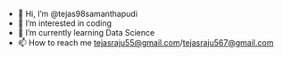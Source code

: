 - 👋 Hi, I’m @tejas98samanthapudi
- 👀 I’m interested in coding
- 🌱 I’m currently learning Data Science
- 📫 How to reach me tejasraju55@gmail.com/tejasraju567@gmail.com

<!---
tejas98samanthapudi/tejas98samanthapudi is a ✨ special ✨ repository because its `README.md` (this file) appears on your GitHub profile.
You can click the Preview link to take a look at your changes.
--->
